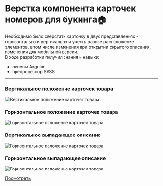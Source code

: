 # Верстка компонента карточек номеров для букинга:house: 
Необходимо было сверстать карточку в двух представлениях - горизонтально и вертикально 
и учесть разное расположение элементов, в том числе изменения при открытии скрытого описания, изменения для мобильной версии.
<br>
В ходе разработки получил знания и навыки:
- основы Angular
- препроцессор SASS
____
### Вертикальное положение карточек товара
![Вертикальное положение карточек товара](https://i.ibb.co/FbQxr6z/1.jpg "Вертикально")
### Горизонтальное положение карточек товара
![Горизонтальное положение карточек товара](https://i.ibb.co/b6c650b/2.jpg "Горизонтально")
### Вертикальное выпадающее описание 
![Горизонтальное положение карточек товара](https://i.ibb.co/9cdFYSL/4.jpg "Горизонтально")
### Горизонтальное выпадающее описание 
![Горизонтальное положение карточек товара](https://i.ibb.co/87gQ19c/5.jpg "Горизонтально")

<a href="https://standardbooking-3a95c.web.app/results?fromDate=2021-11-19&toDate=2021-11-19&adult=1&children=0">Посмотреть</a>

